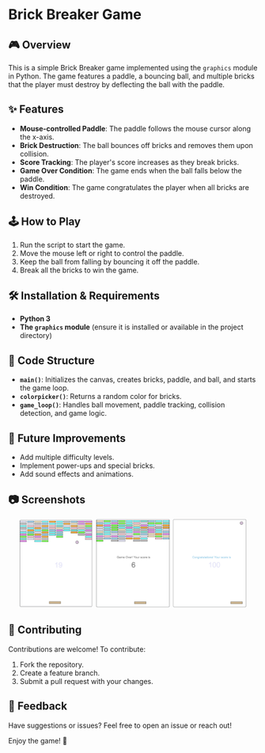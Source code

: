 # Brick Breaker Game

## 🎮 Overview
This is a simple Brick Breaker game implemented using the `graphics` module in Python. The game features a paddle, a bouncing ball, and multiple bricks that the player must destroy by deflecting the ball with the paddle.

## ✨ Features
- **Mouse-controlled Paddle**: The paddle follows the mouse cursor along the x-axis.
- **Brick Destruction**: The ball bounces off bricks and removes them upon collision.
- **Score Tracking**: The player's score increases as they break bricks.
- **Game Over Condition**: The game ends when the ball falls below the paddle.
- **Win Condition**: The game congratulates the player when all bricks are destroyed.

## 🕹 How to Play
1. Run the script to start the game.
2. Move the mouse left or right to control the paddle.
3. Keep the ball from falling by bouncing it off the paddle.
4. Break all the bricks to win the game.

## 🛠 Installation & Requirements
- **Python 3**
- **The `graphics` module** (ensure it is installed or available in the project directory)

## 📌 Code Structure
- **`main()`**: Initializes the canvas, creates bricks, paddle, and ball, and starts the game loop.
- **`colorpicker()`**: Returns a random color for bricks.
- **`game_loop()`**: Handles ball movement, paddle tracking, collision detection, and game logic.

## 🚀 Future Improvements
- Add multiple difficulty levels.
- Implement power-ups and special bricks.
- Add sound effects and animations.

## 📷 Screenshots
<p align="center">
  <img src="https://github.com/nandandkl/breakout/blob/a5a2543ba9e8ff8038d3e0a4d7d2fbc3281a26ea/screenshot2.png" width="30%">
  <img src="https://github.com/nandandkl/breakout/blob/a5a2543ba9e8ff8038d3e0a4d7d2fbc3281a26ea/screenshot1.png" width="30%">
  <img src="https://github.com/nandandkl/breakout/blob/a5a2543ba9e8ff8038d3e0a4d7d2fbc3281a26ea/screenshot3.png" width="30%">
</p>

## 🤝 Contributing
Contributions are welcome! To contribute:

1. Fork the repository.
2. Create a feature branch.
3. Submit a pull request with your changes.

## 💬 Feedback
Have suggestions or issues? Feel free to open an issue or reach out!

Enjoy the game! 🎾

